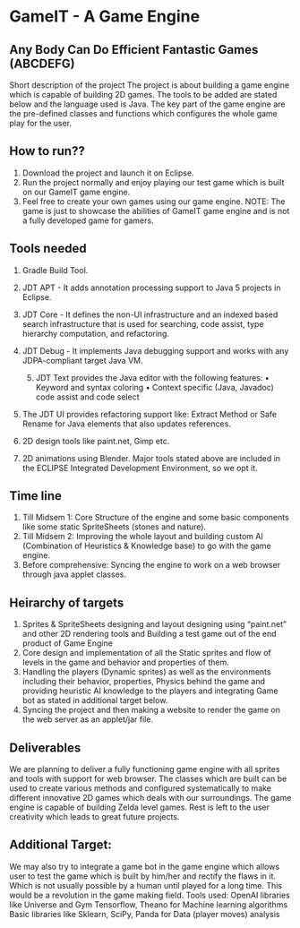 # GameIT - A Game Engine
## Any Body Can Do Efficient Fantastic Games (ABCDEFG)
Short description of the project
	The project is about building a game engine which is capable of building 2D games. The tools to be added are stated below and the language used is Java. The key part of the game engine are the pre-defined classes and functions which configures the whole game play for the user.  

## How to run??
1. Download the project and launch it on Eclipse.
2. Run the project normally and enjoy playing our test game which is built on our GameIT game engine.
3. Feel free to create your own games using our game engine.
NOTE: The game is just to showcase the abilities of GameIT game engine and is not a fully developed game for gamers. 

## Tools needed
1.	Gradle Build Tool.

2.   JDT APT - It adds annotation processing support to Java 5 projects in Eclipse.

3.   JDT Core - It defines the non-UI infrastructure and an indexed based search infrastructure that is used for searching, code assist, type hierarchy computation, and refactoring.
4.   JDT Debug - It implements Java debugging support and works with any JDPA-compliant target Java VM.

     5. JDT Text provides the Java editor with the following features:
•	Keyword and syntax coloring
•	Context specific (Java, Javadoc) code assist and code select
6. The JDT UI provides refactoring support like: Extract Method or Safe Rename for Java elements that also updates references. 
7. 2D design tools like paint.net, Gimp etc.
8. 2D animations using Blender.
Major tools stated above are included in the ECLIPSE Integrated Development Environment, so we opt it.






## Time line
1. Till Midsem 1: Core Structure of the engine and some basic components like some static SpriteSheets (stones and nature).
2. Till Midsem 2: Improving the whole layout and building custom AI (Combination of Heuristics & Knowledge base) to go with the game engine.
3. Before comprehensive: Syncing the engine to work on a web browser through java applet classes. 

## Heirarchy of targets
1. Sprites & SpriteSheets designing and layout designing using “paint.net” and other 2D rendering tools and Building a test game out of the end product of Game Engine
2. Core design and implementation of all the Static sprites and flow of levels in the game and behavior and properties of them.
3. Handling the players (Dynamic sprites) as well as the environments including their behavior, properties, Physics behind the game and providing heuristic AI knowledge to the players and integrating Game bot as stated in additional target below.
4. Syncing the project and then making a website to render the game on the web server as an applet/jar file.

 ## Deliverables
  We are planning to deliver a fully functioning game engine with all sprites and tools with support for web browser. The classes which are built can be used to create various methods and configured systematically to make different innovative 2D games which deals with our surroundings. The game engine is capable of building Zelda level games. Rest is left to the user creativity which leads to great future projects.

## Additional Target: 
   We may also try to integrate a game bot in the game engine which allows user to test the game which is built by him/her and rectify the flaws in it. Which is not usually possible by a human until played for a long time. This would be a revolution in the game making field.
            Tools used:        OpenAI libraries like Universe and Gym
		                           Tensorflow, Theano for Machine learning algorithms
		        Basic libraries like Sklearn, SciPy, Panda for Data (player moves) analysis
		          
